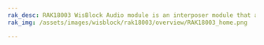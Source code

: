 ```yaml
---
rak_desc: RAK18003 WisBlock Audio module is an interposer module that allows you to use multiple WisBlock Audio boards in a single IO slot.
rak_img: /assets/images/wisblock/rak18003/overview/RAK18003_home.png

---
```


<rk-redirect to="/Product-Categories/WisBlock/RAK18003/Overview/" />